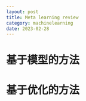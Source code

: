 ```yaml
---
layout: post
title: Meta learning review
category: machinelearning
date: 2023-02-28
---
```

# 基于模型的方法






# 基于优化的方法
